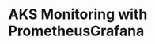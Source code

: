 # AKS Monitoring with PrometheusGrafana                                                                                                                                                                                                                                                                                                               
